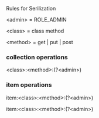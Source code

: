 Rules for Serilization

\<admin\> = ROLE_ADMIN

\<class\> = class method 

\<method\> = get | put | post


### collection operations

\<class\>:\<method\>:(?\<admin\>)


### item operations

item:\<class\>:\<method\>:(?\<admin\>)

item:\<class\>:\<method\>:(?\<admin\>)

